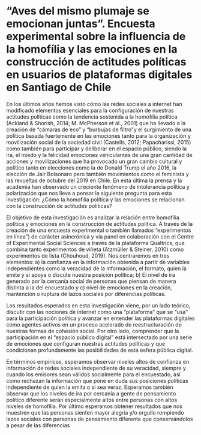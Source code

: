 # “Aves del mismo plumaje se emocionan juntas”. Encuesta experimental sobre la influencia de la homofília y las emociones en la construcción de actitudes políticas en usuarios de plataformas digitales en Santiago de Chile

En los últimos años hemos visto cómo las redes sociales a internet han modificado elementos esenciales para la configuración de nuestras actitudes políticas como la tendencia sostenida a la homofília política (Ackland & Shorish, 2014; M. McPherson et al., 2001) que ha llevado a la creación de “cámaras de eco” y “burbujas de filtro”y el surgimiento de una política basada fuertemente en las emociones tanto para la organización y movilización social de la sociedad civil (Castells, 2012; Papacharissi, 2015) como también para participar y deliberar en el espacio público, siendo la ira, el miedo y la felicidad emociones vehiculantes de una gran cantidad de acciones y movilizaciones que ha provocado un gran cambio cultural y político tanto en elecciones como la de Donald Trump el año 2016, la elección de Jair Bolsonaro pero también movimientos como el feminista y las revueltas de octubre del 2019 en Chile. En esta última la prensa y la academia han observado un creciente fenómeno de intolerancia política y polarización que nos lleva a pensar la siguiente pregunta para esta investigación: ¿Cómo la homofilia política  y las emociones se relacionan con la construcción de  actitudes políticas?

El objetivo de esta investigación es analizar la relación entre homofília política y emociones en la construcción de actitudes política. A través de la creación de una encuesta experimental o también llamados “experimentos en línea”) de carácter asincrónica y vía panel en colaboración con el Centre of Experimental Social Sciences a través de la plataforma Qualtrics, que combina tanto experimentos de viñeta (Atzmüller & Steiner, 2010) como experimentos de lista (Chouhoud, 2019).  Nos centraremos en tres elementos: a) la confianza en la información obtenida a partir de variables independientes como la veracidad de la información, el formato, quien la emite y si apoya o discute nuestra posición política; b) El nivel de ira generado por la cercanía social de personas que piensan de manera distinta a la del encuestado y c) nivel de emociones en la creación, mantención o ruptura de lazos sociales por diferencias políticas. 

Los resultados esperados en esta investigación viene, por un lado teórico, discutir con las nociones de internet como una “plataforma” que se “usa” para la participación política y avanzar en entender las plataformas digitales como agentes activos en un proceso acelerado de reestructuración de nuestras formas de cohesión social. Por otro lado, comprender que la participación en el “espacio público digital” está intersectado por una serie de emociones que configuran nuestras actitudes políticas y que condicionan profundamente las posibilidades de esta esfera pública digital.

En términos empíricos, esperamos observar niveles altos de confianza en información de redes sociales independiente de su veracidad, siempre y cuando los emisores sean válidos socialmente para el encuestado, así como rechazan la información que pone en duda sus posiciones políticas independiente de quien la emita o si sea veraz. Esperamos también observar que los niveles de ira por cercanía a gente de pensamiento político diferente serán especialmente altos entre personas con altos niveles de homofília. Por último esperamos obtener resultados que nos muestren que las personas sienten mayor alegría y/o orgullo rompiendo lazos sociales con personas de pensamiento diferente que conservándolos a pesar de las diferencias


